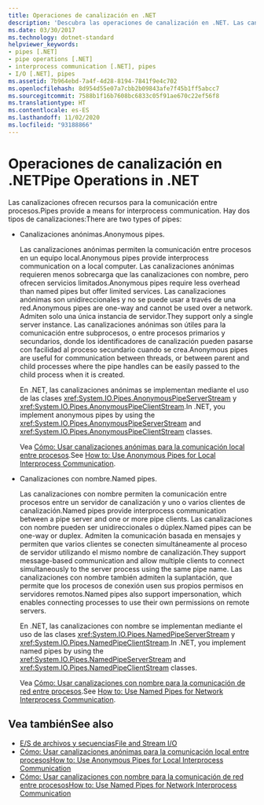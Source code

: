 ```yaml
---
title: Operaciones de canalización en .NET
description: 'Descubra las operaciones de canalización en .NET. Las canalizaciones ofrecen recursos para la comunicación entre procesos. Hay dos tipos de canalizaciones: canalizaciones anónimas y con nombre.'
ms.date: 03/30/2017
ms.technology: dotnet-standard
helpviewer_keywords:
- pipes [.NET]
- pipe operations [.NET]
- interprocess communication [.NET], pipes
- I/O [.NET], pipes
ms.assetid: 7b964ebd-7a4f-4d28-8194-7841f9e4c702
ms.openlocfilehash: 8d954d55e07a7cbb2b09843afe7f45b1ff5abcc7
ms.sourcegitcommit: 7588b1f16b7608bc6833c05f91ae670c22ef56f8
ms.translationtype: HT
ms.contentlocale: es-ES
ms.lasthandoff: 11/02/2020
ms.locfileid: "93188866"
---
```

# <a name="pipe-operations-in-net"></a><span data-ttu-id="f81a8-105">Operaciones de canalización en .NET</span><span class="sxs-lookup"><span data-stu-id="f81a8-105">Pipe Operations in .NET</span></span>
<span data-ttu-id="f81a8-106">Las canalizaciones ofrecen recursos para la comunicación entre procesos.</span><span class="sxs-lookup"><span data-stu-id="f81a8-106">Pipes provide a means for interprocess communication.</span></span> <span data-ttu-id="f81a8-107">Hay dos tipos de canalizaciones:</span><span class="sxs-lookup"><span data-stu-id="f81a8-107">There are two types of pipes:</span></span>  
  
- <span data-ttu-id="f81a8-108">Canalizaciones anónimas.</span><span class="sxs-lookup"><span data-stu-id="f81a8-108">Anonymous pipes.</span></span>  
  
     <span data-ttu-id="f81a8-109">Las canalizaciones anónimas permiten la comunicación entre procesos en un equipo local.</span><span class="sxs-lookup"><span data-stu-id="f81a8-109">Anonymous pipes provide interprocess communication on a local computer.</span></span> <span data-ttu-id="f81a8-110">Las canalizaciones anónimas requieren menos sobrecarga que las canalizaciones con nombre, pero ofrecen servicios limitados.</span><span class="sxs-lookup"><span data-stu-id="f81a8-110">Anonymous pipes require less overhead than named pipes but offer limited services.</span></span> <span data-ttu-id="f81a8-111">Las canalizaciones anónimas son unidireccionales y no se puede usar a través de una red.</span><span class="sxs-lookup"><span data-stu-id="f81a8-111">Anonymous pipes are one-way and cannot be used over a network.</span></span> <span data-ttu-id="f81a8-112">Admiten solo una única instancia de servidor.</span><span class="sxs-lookup"><span data-stu-id="f81a8-112">They support only a single server instance.</span></span> <span data-ttu-id="f81a8-113">Las canalizaciones anónimas son útiles para la comunicación entre subprocesos, o entre procesos primarios y secundarios, donde los identificadores de canalización pueden pasarse con facilidad al proceso secundario cuando se crea.</span><span class="sxs-lookup"><span data-stu-id="f81a8-113">Anonymous pipes are useful for communication between threads, or between parent and child processes where the pipe handles can be easily passed to the child process when it is created.</span></span>  
  
     <span data-ttu-id="f81a8-114">En .NET, las canalizaciones anónimas se implementan mediante el uso de las clases <xref:System.IO.Pipes.AnonymousPipeServerStream> y <xref:System.IO.Pipes.AnonymousPipeClientStream>.</span><span class="sxs-lookup"><span data-stu-id="f81a8-114">In .NET, you implement anonymous pipes by using the <xref:System.IO.Pipes.AnonymousPipeServerStream> and <xref:System.IO.Pipes.AnonymousPipeClientStream> classes.</span></span>  
  
     <span data-ttu-id="f81a8-115">Vea [Cómo: Usar canalizaciones anónimas para la comunicación local entre procesos](how-to-use-anonymous-pipes-for-local-interprocess-communication.md).</span><span class="sxs-lookup"><span data-stu-id="f81a8-115">See [How to: Use Anonymous Pipes for Local Interprocess Communication](how-to-use-anonymous-pipes-for-local-interprocess-communication.md).</span></span>  
  
- <span data-ttu-id="f81a8-116">Canalizaciones con nombre.</span><span class="sxs-lookup"><span data-stu-id="f81a8-116">Named pipes.</span></span>  
  
     <span data-ttu-id="f81a8-117">Las canalizaciones con nombre permiten la comunicación entre procesos entre un servidor de canalización y uno o varios clientes de canalización.</span><span class="sxs-lookup"><span data-stu-id="f81a8-117">Named pipes provide interprocess communication between a pipe server and one or more pipe clients.</span></span> <span data-ttu-id="f81a8-118">Las canalizaciones con nombre pueden ser unidireccionales o dúplex.</span><span class="sxs-lookup"><span data-stu-id="f81a8-118">Named pipes can be one-way or duplex.</span></span> <span data-ttu-id="f81a8-119">Admiten la comunicación basada en mensajes y permiten que varios clientes se conecten simultáneamente al proceso de servidor utilizando el mismo nombre de canalización.</span><span class="sxs-lookup"><span data-stu-id="f81a8-119">They support message-based communication and allow multiple clients to connect simultaneously to the server process using the same pipe name.</span></span> <span data-ttu-id="f81a8-120">Las canalizaciones con nombre también admiten la suplantación, que permite que los procesos de conexión usen sus propios permisos en servidores remotos.</span><span class="sxs-lookup"><span data-stu-id="f81a8-120">Named pipes also support impersonation, which enables connecting processes to use their own permissions on remote servers.</span></span>  
  
     <span data-ttu-id="f81a8-121">En .NET, las canalizaciones con nombre se implementan mediante el uso de las clases <xref:System.IO.Pipes.NamedPipeServerStream> y <xref:System.IO.Pipes.NamedPipeClientStream>.</span><span class="sxs-lookup"><span data-stu-id="f81a8-121">In .NET, you implement named pipes by using the <xref:System.IO.Pipes.NamedPipeServerStream> and <xref:System.IO.Pipes.NamedPipeClientStream> classes.</span></span>  
  
     <span data-ttu-id="f81a8-122">Vea [Cómo: Usar canalizaciones con nombre para la comunicación de red entre procesos](how-to-use-named-pipes-for-network-interprocess-communication.md).</span><span class="sxs-lookup"><span data-stu-id="f81a8-122">See [How to: Use Named Pipes for Network Interprocess Communication](how-to-use-named-pipes-for-network-interprocess-communication.md).</span></span>  
  
## <a name="see-also"></a><span data-ttu-id="f81a8-123">Vea también</span><span class="sxs-lookup"><span data-stu-id="f81a8-123">See also</span></span>

- [<span data-ttu-id="f81a8-124">E/S de archivos y secuencias</span><span class="sxs-lookup"><span data-stu-id="f81a8-124">File and Stream I/O</span></span>](index.md)
- [<span data-ttu-id="f81a8-125">Cómo: Usar canalizaciones anónimas para la comunicación local entre procesos</span><span class="sxs-lookup"><span data-stu-id="f81a8-125">How to: Use Anonymous Pipes for Local Interprocess Communication</span></span>](how-to-use-anonymous-pipes-for-local-interprocess-communication.md)
- [<span data-ttu-id="f81a8-126">Cómo: Usar canalizaciones con nombre para la comunicación de red entre procesos</span><span class="sxs-lookup"><span data-stu-id="f81a8-126">How to: Use Named Pipes for Network Interprocess Communication</span></span>](how-to-use-named-pipes-for-network-interprocess-communication.md)

